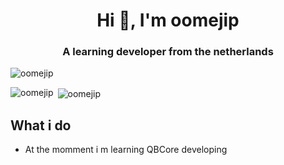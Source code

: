 
<h1 align="center">Hi 👋, I'm oomejip</h1>
<h3 align="center">A learning developer from the netherlands</h3>

<p align="left"> <img src="https://komarev.com/ghpvc/?username=oomejip&label=Profile%20views&color=0e75b6&style=flat" alt="oomejip" /> </p>




<p><img align="left" src="https://github-readme-stats.vercel.app/api/top-langs?username=oomejip&show_icons=true&locale=en&layout=compact" alt="oomejip" /></p> <p>&nbsp;<img align="center" src="https://github-readme-stats.vercel.app/api?username=oomejip&show_icons=true&locale=en" alt="oomejip" /></p>



## What i do 
- At the momment i m learning QBCore developing 

